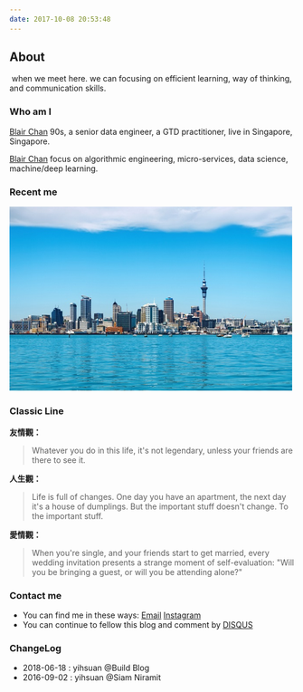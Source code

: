 ```yaml
---
date: 2017-10-08 20:53:48
---
```


<!--<style>
p + p {
        display: inline;
}
</style>-->

## About

<!--世界很大，但刚刚好, 我们在这里遇见, 那就好好在一起: 聚焦 **高效学习**, **思维方式**, **沟通技巧**.-->

&nbsp;when we meet here. we can focusing on efficient learning, way of thinking, and communication skills.

<!--基于时间成本，人一生只能做好仅有的一两件事情，一直做才会走通，有巅峰期。-->

 <!--[Blair’s Instagram][ins]-->

<!--&nbsp; 、&nbsp;[Netease Music][wangyiyun]&nbsp;、&nbsp;[Tweet][tweet]
-->
<!--<img src=/images/tw/main-progress-blue-dot.gif style="box-shadow:none; margin:0;height:16px">
-->
[ins]: https://www.instagram.com/blair101v/
[wangyiyun]: https://music.163.com/#/my/m/music/playlist?id=942623425
[tweet]: /tweet

### Who am I

<a class="article-myself" href="/about"> Blair Chan</a> 90s, a senior data engineer, a GTD practitioner, live in Singapore, Singapore.

<a class="article-myself" href="https://instagram.com/blair101v/"> Blair Chan</a> focus on algorithmic engineering, micro-services, data science, machine/deep learning.

<!--<a class="article-myself" href="/">  Libin Chan</a>-->
<!-- <img src="/images/tech-logos/2016-10-03-6.png" width="250"  style="margin-left:100px;" /img> -->
<!--<img src="/images/tech-logos/2016-10-03-6.png" width="250" /img>
-->

### Recent me

[ins]: https://www.instagram.com//

<img src="/images/Auckland/Auckland-2.jpg" width="500" alt="Auckland New Zealand" />

<!--
<img src="/images/logos/2016-09-02-191834-meitu-4.jpg" width="300" /img>
-->

### Classic Line

**友情觀：**

<!--

> You see, kids, there’s no way of knowing for sure where the safest place is… so the best you can hope for is to have some good company.
>
> 你永遠沒法確定什麼地方最安全，所以你只能期望能有三兩好友陪在身旁。
> &nbsp;

>
> 無論你今生做什麼，沒有朋友在你身旁見證，就算不上是傳奇。

-->

> Whatever you do in this life, it's not legendary, unless your friends are there to see it.

**人生觀：**

<!--
> The future is scary. But you can’t just run back to the past, because it’s familiar.
>
> 未來很可怕，但是你不能因為熟悉過去就一直待在原來的地方。 Challenge accepted
> &nbsp;
> While baseball, strippers, and guns can’t help, the only thing that can really heal a broken heart is time. 棒球、脫衣舞孃、手槍都不起作用，惟一可以真正治愈那顆破碎的心的只有時間。
> &nbsp;

>
> 生活是充滿挑戰的。今天你還擁有一間公寓，但改天也許就變成餃子館了。但一些重要的東西是不會改變的。為那些重要的東西乾杯。

-->

> Life is full of changes. One day you have an apartment, the next day it's a house of dumplings. But the important stuff doesn't change. To the important stuff.


**愛情觀：**

<!--

> The early bloom of romantics is a wonderful thing. You meet someone, you have a connection, and that person becomes sheer perfection in your eyes. You just can’t find anything wrong with them. You can’t wait to tell the world about it.
>
> 愛情初綻時十分美好。你們遇見一個人，對她有了好感，那個人在你眼中就會變得完美無瑕。你就是找不到她們的缺點，並迫不及待地要告訴全世界。
> &nbsp;
> Kids，when you are single, all you're looking for is happily ever after. But only one of your stories can end that way the rest ended with somebody get hurt.
>
> 孩子，當你們單身的時候，以為感情的結局就是王子公主永遠過上幸福快樂的生活。但在你所有的感情經歷中，只會有一個是以這種方式結尾，其它都以至少有一個人受傷而告終。
> &nbsp;

> 你還單身的時候，你周圍的朋友開始步入婚姻的殿堂。每個婚禮邀請貼都會引發讓人心酸的自我評估：您是獨自赴約還是偕伴前來

-->

> When you're single, and your friends start to get married, every wedding invitation presents a strange moment of self-evaluation: "Will you be bringing a guest, or will you be attending alone?"

<!-- 非名人名言： 任何对其它人或者事物报以极高期望的人是这个世界上最不幸福的人, 降低期望是通向幸福之路-->

### Contact me

- You can find me in these ways: <a class="article-myEmail" href="http://www.klook.com/">  Email</a> <a class="article-myInstagram" href="https://www.instagram.com/"> Instagram</a>
- You can continue to fellow this blog and comment by [DISQUS](https://disqus.com/)

### ChangeLog

- 2018-06-18 : yihsuan @Build Blog
- 2016-09-02 : yihsuan @Siam Niramit

<!--[Classic line @簡書](https://www.jianshu.com/p/7425b4cd0594)-->
